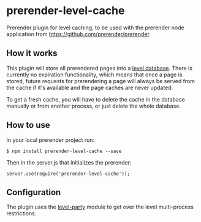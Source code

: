 prerender-level-cache
=======================

Prerender plugin for level caching, to be used with the prerender node application from https://github.com/prerender/prerender.

How it works
------------

This plugin will store all prerendered pages into a [level database](https://github.com/rvagg/node-levelup). There is currently no expiration functionality, which means that once a page is stored, future requests for prerendering a page will always be served from the cache if it's available and the page caches are never updated.

To get a fresh cache, you will have to delete the cache in the database manually or from another process, or just delete the whole database.

How to use
----------

In your local prerender project run:

    $ npm install prerender-level-cache --save

Then in the server.js that initializes the prerender:

    server.use(require('prerender-level-cache'));

Configuration
-------------

The plugin uses the [level-party](https://github.com/substack/level-party) module to get over the level multi-process restrictions.
